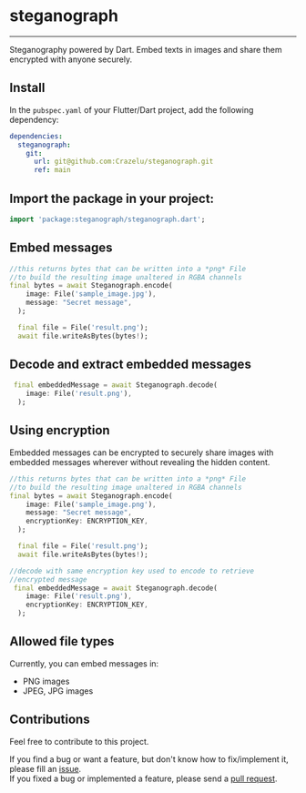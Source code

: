# steganograph

***
Steganography powered by Dart. Embed texts in images and share them encrypted with anyone securely.

## Install

In the `pubspec.yaml` of your Flutter/Dart project, add the following dependency:

```yaml 
dependencies:
  steganograph:
    git:
      url: git@github.com:Crazelu/steganograph.git
      ref: main
```

## Import the package in your project:

```dart
import 'package:steganograph/steganograph.dart';
```

## Embed messages

```dart
//this returns bytes that can be written into a *png* File
//to build the resulting image unaltered in RGBA channels
final bytes = await Steganograph.encode(
    image: File('sample_image.jpg'),
    message: "Secret message",
  );

  final file = File('result.png');
  await file.writeAsBytes(bytes!);
```

## Decode and extract embedded messages

```dart
 final embeddedMessage = await Steganograph.decode(
    image: File('result.png'),
  );
```

## Using encryption

Embedded messages can be encrypted to securely share images with embedded messages wherever without revealing the hidden content.

```dart
//this returns bytes that can be written into a *png* File
//to build the resulting image unaltered in RGBA channels
final bytes = await Steganograph.encode(
    image: File('sample_image.png'),
    message: "Secret message",
    encryptionKey: ENCRYPTION_KEY,
  );

  final file = File('result.png');
  await file.writeAsBytes(bytes!);
```

```dart
//decode with same encryption key used to encode to retrieve
//encrypted message
 final embeddedMessage = await Steganograph.decode(
    image: File('result.png'),
    encryptionKey: ENCRYPTION_KEY,
  );
```

## Allowed file types

Currently, you can embed messages in:
* PNG images
* JPEG, JPG images

## Contributions

Feel free to contribute to this project.

If you find a bug or want a feature, but don't know how to fix/implement it, please fill an [issue](https://github.com/Crazelu/steganograph/issues).  
If you fixed a bug or implemented a feature, please send a [pull request](https://github.com/Crazelu/steganograph/pulls).